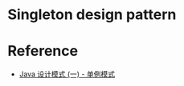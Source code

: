 # Singleton design pattern



# Reference
- [Java 设计模式 (一) - 单例模式](https://www.lumin.tech/blog/design-patterns-java-1-singleton/)